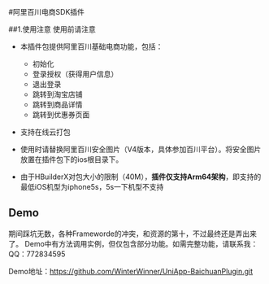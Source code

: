 #阿里百川电商SDK插件

##1.使用注意
使用前请注意

* 本插件包提供阿里百川基础电商功能，包括：
  - 初始化
  - 登录授权（获得用户信息）
  - 退出登录
  - 跳转到淘宝店铺
  - 跳转到商品详情
  - 跳转到优惠券页面
  
* 支持在线云打包
* 使用时请替换阿里百川安全图片（V4版本，具体参加百川平台）。将安全图片放置在插件包下的ios根目录下。
* 由于HBuilderX对包大小的限制（40M），**插件仅支持Arm64架构**，即支持的最低iOS机型为iphone5s，5s一下机型不支持

## Demo
期间踩坑无数，各种Frameworde的冲突，和资源的第十，不过最终还是弄出来了。
Demo中有方法调用实例，但仅包含部分功能。如需完整功能，请联系我：QQ：772834595

Demo地址：https://github.com/WinterWinner/UniApp-BaichuanPlugin.git


